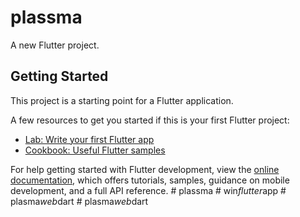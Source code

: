 # plassma

A new Flutter project.

## Getting Started

This project is a starting point for a Flutter application.

A few resources to get you started if this is your first Flutter project:

- [Lab: Write your first Flutter app](https://docs.flutter.dev/get-started/codelab)
- [Cookbook: Useful Flutter samples](https://docs.flutter.dev/cookbook)

For help getting started with Flutter development, view the
[online documentation](https://docs.flutter.dev/), which offers tutorials,
samples, guidance on mobile development, and a full API reference.
#   p l a s s m a  
 #   w i n _ f l u t t e r _ a p p  
 #   p l a s m a _ w e b _ d a r t  
 #   p l a s m a _ w e b _ d a r t  
 